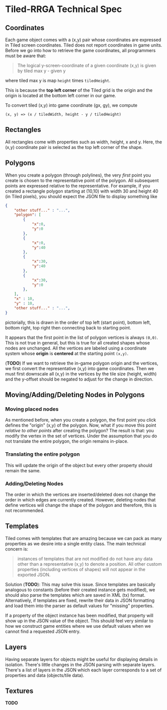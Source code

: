 # Tiled-RRGA Technical Spec

## Coordinates

Each game object comes with a (x,y) pair whose coordinates are expressed in 
Tiled screen coordinates. Tiled does not report coordinates in game units. Before
we go into how to retrieve the game coordinates, all programmers must be aware
that:

> The logical y-screen-coordinate of a given coordinate (x,y) is given by 
tiled max y - given y

where tiled max y is map `height` times `tiledHeight`.

This is because the **top left corner** of the Tiled grid is the origin and 
the origin is located at the bottom left corner in our game.

To convert tiled (x,y) into game coordinate (gx, gy), we compute

`(x, y) => (x / tiledWidth, height - y / tiledHeight)`

## Rectangles

All rectangles come with properties such as width, height, x and y. Here, the
(x,y) coordinate pair is selected as the top left corner of the shape.

## Polygons

When you create a polygon (through polylines), the very _first_ point you create
is chosen to the representative point of the polygon. All subsequent points are
expressed relative to the representative. For example, if you created a 
rectangle polygon starting at (10,10) with width 30 and height 40 (in Tiled pixels), you should expect the JSON file to display something like

```json
{
    "other stuff..." : "...",
    "polygon": [
        {
            "x":0,
            "y":0
        }, 
        {
            "x":0,
            "y":40
        }, 
        {
            "x":30,
            "y":40
        }, 
        {
            "x":30,
            "y":0
        }, 
    ],
    "x" : 10,
    "y" : 10,
    "other stuff..." : "...",
}
```

pictorially, this is drawn in the order of top left (start point), bottom left, bottom right, top right then connecting back to starting point.

It appears that the first point in the list of polygon vertices is always `(0,0)`. This is not true in general, but this is true for all created shapes whose nodes are unchanged. All the vertices are labeled using a coordinate system whose **origin** is **centered** at the starting point `(x,y)`.

(**TODO**) If we want to retrieve the in-game polygon origin and the vertices, we first convert the representative (x,y) into game coordinates. Then we must first downscale all (x,y) in the vertices by the tile size (height, width) and the y-offset should be negated to adjust for the change in direction.

## Moving/Adding/Deleting Nodes in Polygons

### Moving placed nodes

As mentioned before, when you create a polygon, the first point you click defines the "origin" (x,y) of the polygon. Now, what if you move this point _relative to other points_ after creating the polygon? The result is that: you modify the vertex in the set of vertices. Under the assumption that you do not translate the entire polygon, the origin remains in-place.

### Translating the entire polygon

This will update the origin of the object but every other property should remain the same.

### Adding/Deleting Nodes

The order in which the vertices are inserted/deleted does not change the order in which edges are currently created. However, deleting nodes that define vertices will change the shape of the polygon and therefore, this is not recommended.

## Templates

Tiled comes with templates that are amazing because we can pack as many properties as we desire into a single entity class. The main technical concern is:

> instances of templates that are not modified do not have any data other than a representative (x,y) to denote a position. All other custom properties (including vertices of shapes) will not appear in the exported JSON.

Solution (**TODO**): This may solve this issue. Since templates are basically analogous to constants (before their created instance gets modified), we should also parse the templates which are saved in XML (tx) format. Alternatively, if templates are fixed, rewrite their data in JSON formatting and load them into the parser as default values for "missing" properties.

If a property of the object instance has been modified, that property will show up in the JSON value of the object. This should feel very similar to how we construct game entities where we use default values when we cannot find a requested JSON entry.

## Layers

Having separate layers for objects might be useful for displaying details in
isolation. There's little changes in the JSON parsing with separate layers.
There's a list of layers in the JSON which each layer corresponds to a set of
properties and data (objects/tile data).

## Textures

**TODO**

